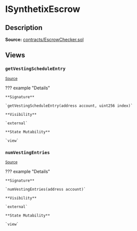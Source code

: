 # ISynthetixEscrow

## Description

**Source:** [contracts/EscrowChecker.sol](https://github.com/Synthetixio/synthetix/tree/v2.22.4/contracts/EscrowChecker.sol)

## Views

### `getVestingScheduleEntry`

<sub>[Source](https://github.com/Synthetixio/synthetix/tree/v2.22.4/contracts/EscrowChecker.sol#L7)</sub>

??? example "Details"

    **Signature**

    `getVestingScheduleEntry(address account, uint256 index)`

    **Visibility**

    `external`

    **State Mutability**

    `view`

### `numVestingEntries`

<sub>[Source](https://github.com/Synthetixio/synthetix/tree/v2.22.4/contracts/EscrowChecker.sol#L5)</sub>

??? example "Details"

    **Signature**

    `numVestingEntries(address account)`

    **Visibility**

    `external`

    **State Mutability**

    `view`
